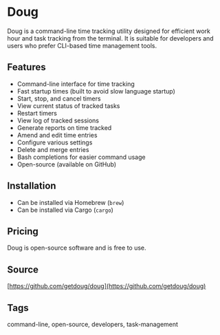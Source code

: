 # Doug

Doug is a command-line time tracking utility designed for efficient work hour and task tracking from the terminal. It is suitable for developers and users who prefer CLI-based time management tools.

## Features
- Command-line interface for time tracking
- Fast startup times (built to avoid slow language startup)
- Start, stop, and cancel timers
- View current status of tracked tasks
- Restart timers
- View log of tracked sessions
- Generate reports on time tracked
- Amend and edit time entries
- Configure various settings
- Delete and merge entries
- Bash completions for easier command usage
- Open-source (available on GitHub)

## Installation
- Can be installed via Homebrew (`brew`)
- Can be installed via Cargo (`cargo`)

## Pricing
Doug is open-source software and is free to use.

## Source
[https://github.com/getdoug/doug](https://github.com/getdoug/doug)

## Tags
command-line, open-source, developers, task-management